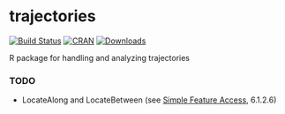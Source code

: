 trajectories
============

[![Build Status](https://travis-ci.org/edzer/trajectories.png?branch=master)](https://travis-ci.org/edzer/trajectories) [![CRAN](http://www.r-pkg.org/badges/version/trajectories)](http://cran.rstudio.com/package=trajectories) [![Downloads](http://cranlogs.r-pkg.org/badges/trajectories?color=brightgreen)](http://www.r-pkg.org/pkg/trajectories)

R package for handling and analyzing trajectories


### TODO

* LocateAlong and LocateBetween (see [Simple Feature Access](http://www.opengeospatial.org/standards/sfa), 6.1.2.6)

